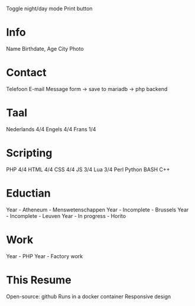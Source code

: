 Toggle night/day mode
Print button

# Info
Name
Birthdate, Age
City
Photo

# Contact
Telefoon
E-mail
Message form -> save to mariadb -> php backend

# Taal
Nederlands 4/4
Engels 4/4
Frans 1/4

# Scripting
PHP 4/4
HTML 4/4
CSS 4/4
JS 3/4
Lua 3/4
Perl
Python
BASH
C++

# Eductian
Year - Atheneum - Menswetenschappen
Year - Incomplete - Brussels
Year - Incomplete - Leuven
Year - In progress - Horito

# Work
Year - PHP
Year - Factory work

# This Resume
Open-source: github
Runs in a docker container
Responsive design
